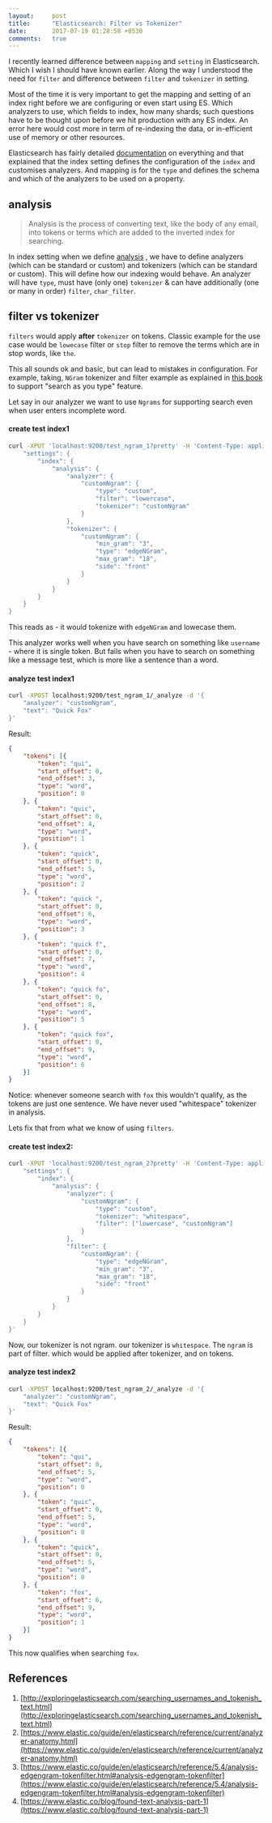```yaml
---
layout:     post
title:      "Elasticsearch: Filter vs Tokenizer"
date:       2017-07-19 01:28:58 +0530
comments:   true
---
```

I recently learned difference between `mapping` and `setting` in Elasticsearch. Which I wish I should have known earlier. Along the way I understood the need for `filter` and difference between `filter` and `tokenizer` in setting.

Most of the time it is very important to get the mapping and setting of an index right before we are configuring or even start using ES. Which analyzers to use, which fields to index, how many shards; such questions have to be thought upon before we hit production with any ES index. An error here would cost more in term of re-indexing the data, or in-efficient use of memory or other resources.

Elasticsearch has fairly detailed [documentation](https://www.elastic.co/guide/en/elasticsearch/guide/current/_index_settings.html) on everything and that explained that the index setting defines the configuration of the `index` and customises analyzers. And mapping is for the `type` and defines the schema and which of the analyzers to be used on a property.

## analysis
> Analysis is the process of converting text, like the body of any email, into tokens or terms which are added to the inverted index for searching.

In index setting when we define [analysis](https://www.elastic.co/guide/en/elasticsearch/reference/current/analysis.html) , we have to define analyzers (which can be standard or custom) and tokenizers (which can be standard or custom). This will define how our indexing would behave. An analyzer will have `type`, must have (only one) `tokenizer` & can have additionally (one or many in order) `filter`, `char_filter`.

## filter vs tokenizer

`filters` would apply **after** `tokenizer` on tokens. Classic example for the use case would be `lowecase` filter or `stop` filter to remove the terms which are in stop words, like `the`.

This all sounds ok and basic, but can lead to mistakes in configuration. For example, taking, `NGram` tokenizer and filter example as explained in [this book](http://exploringelasticsearch.com/searching_usernames_and_tokenish_text.html) to support "search as you type" feature.

Let say in our analyzer we want to use `Ngrams` for supporting search even when user enters incomplete word.

#### create test index1
```bash
curl -XPUT 'localhost:9200/test_ngram_1?pretty' -H 'Content-Type: application/json' -d '{
    "settings": {
        "index": {
            "analysis": {
                "analyzer": {
                    "customNgram": {
                        "type": "custom",
                        "filter": "lowercase",
                        "tokenizer": "customNgram"
                    }
                },
                "tokenizer": {
                    "customNgram": {
                        "min_gram": "3",
                        "type": "edgeNGram",
                        "max_gram": "18",
                        "side": "front"
                    }
                }
            }
        }
    }
}
```

This reads as - it would tokenize with `edgeNGram` and lowecase them.

This analyzer works well when you have search on something like `username` - where it is single token. But fails when you have to search on something like a message test, which is more like a sentence than a word.

#### analyze test index1
```bash
curl -XPOST localhost:9200/test_ngram_1/_analyze -d '{
    "analyzer": "customNgram",
    "text": "Quick Fox"
}'
```

Result:

```json
{
    "tokens": [{
        "token": "qui",
        "start_offset": 0,
        "end_offset": 3,
        "type": "word",
        "position": 0
    }, {
        "token": "quic",
        "start_offset": 0,
        "end_offset": 4,
        "type": "word",
        "position": 1
    }, {
        "token": "quick",
        "start_offset": 0,
        "end_offset": 5,
        "type": "word",
        "position": 2
    }, {
        "token": "quick ",
        "start_offset": 0,
        "end_offset": 6,
        "type": "word",
        "position": 3
    }, {
        "token": "quick f",
        "start_offset": 0,
        "end_offset": 7,
        "type": "word",
        "position": 4
    }, {
        "token": "quick fo",
        "start_offset": 0,
        "end_offset": 8,
        "type": "word",
        "position": 5
    }, {
        "token": "quick fox",
        "start_offset": 0,
        "end_offset": 9,
        "type": "word",
        "position": 6
    }]
}
```

Notice: whenever someone search with `fox` this wouldn't qualify, as the tokens are just one sentence. We have never used "whitespace" tokenizer in analysis.

Lets fix that from what we know of using `filters`.

#### create test index2:
```bash
curl -XPUT 'localhost:9200/test_ngram_2?pretty' -H 'Content-Type: application/json' -d'{
    "settings": {
        "index": {
            "analysis": {
                "analyzer": {
                    "customNgram": {
                        "type": "custom",
                        "tokenizer": "whitespace",
                        "filter": ["lowercase", "customNgram"]
                    }
                },
                "filter": {
                    "customNgram": {
                        "type": "edgeNGram",
                        "min_gram": "3",
                        "max_gram": "18",
                        "side": "front"
                    }
                }
            }
        }
    }
}'
```

Now, our tokenizer is not ngram. our tokenizer is `whitespace`. The `ngram` is part of filter. which would be applied after tokenizer, and on tokens.

#### analyze test index2

```bash
curl -XPOST localhost:9200/test_ngram_2/_analyze -d '{
    "analyzer": "customNgram",
    "text": "Quick Fox"
}'
```

Result:
```json
{
    "tokens": [{
        "token": "qui",
        "start_offset": 0,
        "end_offset": 5,
        "type": "word",
        "position": 0
    }, {
        "token": "quic",
        "start_offset": 0,
        "end_offset": 5,
        "type": "word",
        "position": 0
    }, {
        "token": "quick",
        "start_offset": 0,
        "end_offset": 5,
        "type": "word",
        "position": 0
    }, {
        "token": "fox",
        "start_offset": 6,
        "end_offset": 9,
        "type": "word",
        "position": 1
    }]
}
```

This now qualifies when searching `fox`.

## References
1. [http://exploringelasticsearch.com/searching_usernames_and_tokenish_text.html](http://exploringelasticsearch.com/searching_usernames_and_tokenish_text.html)
1. [https://www.elastic.co/guide/en/elasticsearch/reference/current/analyzer-anatomy.html](https://www.elastic.co/guide/en/elasticsearch/reference/current/analyzer-anatomy.html)
1. [https://www.elastic.co/guide/en/elasticsearch/reference/5.4/analysis-edgengram-tokenfilter.html#analysis-edgengram-tokenfilter](https://www.elastic.co/guide/en/elasticsearch/reference/5.4/analysis-edgengram-tokenfilter.html#analysis-edgengram-tokenfilter)
1. [https://www.elastic.co/blog/found-text-analysis-part-1](https://www.elastic.co/blog/found-text-analysis-part-1)
